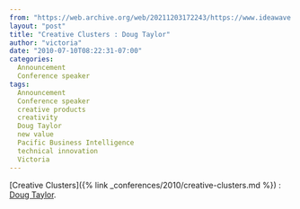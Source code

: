 ```yaml
---
from: "https://web.archive.org/web/20211203172243/https://www.ideawave.ca/creative-clusters-doug-taylor/"
layout: "post"
title: "Creative Clusters : Doug Taylor"
author: "victoria"
date: "2010-07-10T08:22:31-07:00"
categories:
  Announcement
  Conference speaker
tags: 
  Announcement
  Conference speaker
  creative products
  creativity
  Doug Taylor
  new value
  Pacific Business Intelligence
  technical innovation
  Victoria
---
```


[Creative Clusters]({% link _conferences/2010/creative-clusters.md %}) : [Doug Taylor](http://www.pacificintel.com/main.html).
